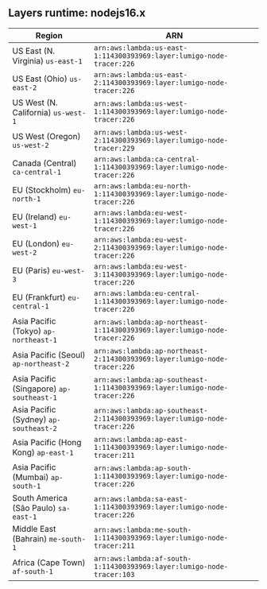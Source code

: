 Layers runtime: nodejs16.x
----
| Region | ARN |
| --- | --- |
|US East (N. Virginia)  `us-east-1`|`arn:aws:lambda:us-east-1:114300393969:layer:lumigo-node-tracer:226`|
|US East (Ohio)  `us-east-2`|`arn:aws:lambda:us-east-2:114300393969:layer:lumigo-node-tracer:226`|
|US West (N. California)  `us-west-1`|`arn:aws:lambda:us-west-1:114300393969:layer:lumigo-node-tracer:226`|
|US West (Oregon)  `us-west-2`|`arn:aws:lambda:us-west-2:114300393969:layer:lumigo-node-tracer:229`|
|Canada (Central)  `ca-central-1`|`arn:aws:lambda:ca-central-1:114300393969:layer:lumigo-node-tracer:226`|
|EU (Stockholm)  `eu-north-1`|`arn:aws:lambda:eu-north-1:114300393969:layer:lumigo-node-tracer:226`|
|EU (Ireland)  `eu-west-1`|`arn:aws:lambda:eu-west-1:114300393969:layer:lumigo-node-tracer:226`|
|EU (London)  `eu-west-2`|`arn:aws:lambda:eu-west-2:114300393969:layer:lumigo-node-tracer:226`|
|EU (Paris)  `eu-west-3`|`arn:aws:lambda:eu-west-3:114300393969:layer:lumigo-node-tracer:226`|
|EU (Frankfurt)  `eu-central-1`|`arn:aws:lambda:eu-central-1:114300393969:layer:lumigo-node-tracer:226`|
|Asia Pacific (Tokyo)  `ap-northeast-1`|`arn:aws:lambda:ap-northeast-1:114300393969:layer:lumigo-node-tracer:226`|
|Asia Pacific (Seoul)  `ap-northeast-2`|`arn:aws:lambda:ap-northeast-2:114300393969:layer:lumigo-node-tracer:226`|
|Asia Pacific (Singapore)  `ap-southeast-1`|`arn:aws:lambda:ap-southeast-1:114300393969:layer:lumigo-node-tracer:226`|
|Asia Pacific (Sydney)  `ap-southeast-2`|`arn:aws:lambda:ap-southeast-2:114300393969:layer:lumigo-node-tracer:226`|
|Asia Pacific (Hong Kong)  `ap-east-1`|`arn:aws:lambda:ap-east-1:114300393969:layer:lumigo-node-tracer:211`|
|Asia Pacific (Mumbai)  `ap-south-1`|`arn:aws:lambda:ap-south-1:114300393969:layer:lumigo-node-tracer:226`|
|South America (São Paulo)  `sa-east-1`|`arn:aws:lambda:sa-east-1:114300393969:layer:lumigo-node-tracer:226`|
|Middle East (Bahrain)  `me-south-1`|`arn:aws:lambda:me-south-1:114300393969:layer:lumigo-node-tracer:211`|
|Africa (Cape Town)  `af-south-1`|`arn:aws:lambda:af-south-1:114300393969:layer:lumigo-node-tracer:103`|
